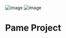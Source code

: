 ![image](https://user-images.githubusercontent.com/87518350/135459121-d2206ed4-9307-4e50-a727-ce7ec947bd1e.png)
![image](https://user-images.githubusercontent.com/87518350/135459191-dd6dea2c-d0bd-48c1-ace8-56e2aeda58b0.png)
# Pame Project
